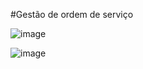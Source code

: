 #Gestão de ordem de serviço

![image](https://github.com/user-attachments/assets/56d33968-0261-40c4-8858-4fe28a511d7e)


![image](https://github.com/user-attachments/assets/33c869a5-3603-4951-ba2d-92872691d9b9)

